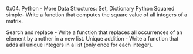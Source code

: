 0x04. Python - More Data Structures: Set, Dictionary
Python
Squared simple- Write a function that computes the square value of all integers of a matrix.

Search and replace - Write a function that replaces all occurrences of an element by another in a new list.
Unique addition - Write a function that adds all unique integers in a list (only once for each integer). 
